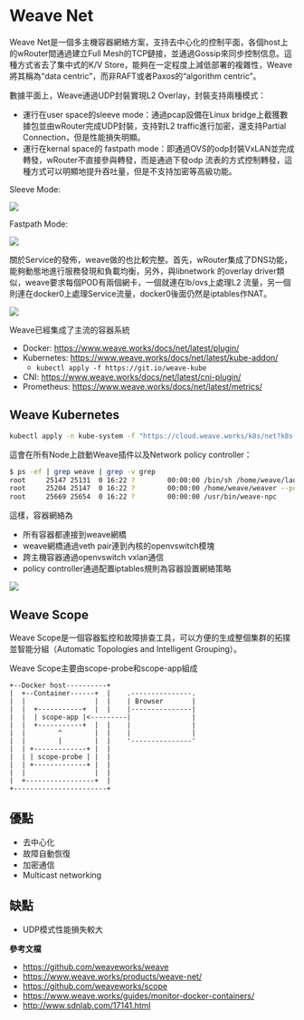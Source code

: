 # Weave Net

Weave Net是一個多主機容器網絡方案，支持去中心化的控制平面，各個host上的wRouter間通過建立Full Mesh的TCP鏈接，並通過Gossip來同步控制信息。這種方式省去了集中式的K/V Store，能夠在一定程度上減低部署的複雜性，Weave將其稱為“data centric”，而非RAFT或者Paxos的“algorithm centric”。

數據平面上，Weave通過UDP封裝實現L2 Overlay，封裝支持兩種模式：

- 運行在user space的sleeve mode：通過pcap設備在Linux bridge上截獲數據包並由wRouter完成UDP封裝，支持對L2 traffic進行加密，還支持Partial Connection，但是性能損失明顯。
- 運行在kernal space的 fastpath mode：即通過OVS的odp封裝VxLAN並完成轉發，wRouter不直接參與轉發，而是通過下發odp 流表的方式控制轉發，這種方式可以明顯地提升吞吐量，但是不支持加密等高級功能。

Sleeve Mode:

![](1.png)

Fastpath Mode:

![](2.png)

關於Service的發佈，weave做的也比較完整。首先，wRouter集成了DNS功能，能夠動態地進行服務發現和負載均衡，另外，與libnetwork 的overlay driver類似，weave要求每個POD有兩個網卡，一個就連在lb/ovs上處理L2 流量，另一個則連在docker0上處理Service流量，docker0後面仍然是iptables作NAT。

![](3.png)

Weave已經集成了主流的容器系統

- Docker: https://www.weave.works/docs/net/latest/plugin/
- Kubernetes: https://www.weave.works/docs/net/latest/kube-addon/
  - `kubectl apply -f https://git.io/weave-kube`
- CNI: https://www.weave.works/docs/net/latest/cni-plugin/
- Prometheus: https://www.weave.works/docs/net/latest/metrics/

## Weave Kubernetes

```sh
kubectl apply -n kube-system -f "https://cloud.weave.works/k8s/net?k8s-version=$(kubectl version | base64 | tr -d '\n')"
```

這會在所有Node上啟動Weave插件以及Network policy controller：

```sh
$ ps -ef | grep weave | grep -v grep
root     25147 25131  0 16:22 ?        00:00:00 /bin/sh /home/weave/launch.sh
root     25204 25147  0 16:22 ?        00:00:00 /home/weave/weaver --port=6783 --datapath=datapath --host-root=/host --http-addr=127.0.0.1:6784 --status-addr=0.0.0.0:6782 --docker-api= --no-dns --db-prefix=/weavedb/weave-net --ipalloc-range=10.32.0.0/12 --nickname=ubuntu-0 --ipalloc-init consensus=2 --conn-limit=30 --expect-npc 10.146.0.2 10.146.0.3
root     25669 25654  0 16:22 ?        00:00:00 /usr/bin/weave-npc
```

這樣，容器網絡為

- 所有容器都連接到weave網橋
- weave網橋通過veth pair連到內核的openvswitch模塊
- 跨主機容器通過openvswitch vxlan通信
- policy controller通過配置iptables規則為容器設置網絡策略

![](weave-flow.png)

## Weave Scope

Weave Scope是一個容器監控和故障排查工具，可以方便的生成整個集群的拓撲並智能分組（Automatic Topologies and Intelligent Grouping）。

Weave Scope主要由scope-probe和scope-app組成

```
+--Docker host----------+
|  +--Container------+  |    .---------------.
|  |                 |  |    | Browser       |
|  |  +-----------+  |  |    |---------------|
|  |  | scope-app |<---------|               |
|  |  +-----------+  |  |    |               |
|  |        ^        |  |    |               |
|  |        |        |  |    '---------------'
|  | +-------------+ |  |
|  | | scope-probe | |  |
|  | +-------------+ |  |
|  |                 |  |
|  +-----------------+  |
+-----------------------+
```

## 優點

- 去中心化
- 故障自動恢復
- 加密通信
- Multicast networking

## 缺點

- UDP模式性能損失較大



**參考文檔**

- <https://github.com/weaveworks/weave>
- <https://www.weave.works/products/weave-net/>
- <https://github.com/weaveworks/scope>
- <https://www.weave.works/guides/monitor-docker-containers/>
- <http://www.sdnlab.com/17141.html>

